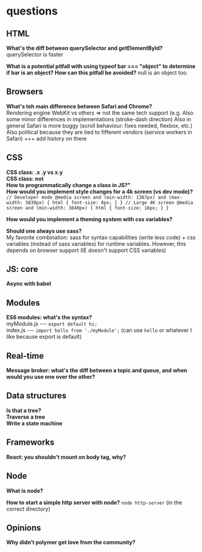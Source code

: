 # questions


## HTML

**What's the diff between querySelector and getElementById?**  
querySelector is faster 

**What is a potential pitfall with using typeof bar === "object" to determine if bar is an object? How can this pitfall be avoided?**
null is an object too.

## Browsers
 
**What's teh main difference between Safari and Chrome?**  
Rendering engine
WebKit vs others => not the same tech support (e.g.
Also some minor differences in implementations (stroke-dash direction) 
Also in general Safari is more buggy (scroll behaviour: fixes needed, flexbox, etc.) 
Also political because they are tied to fifferent vendors (service workers in Safari) 
+++ add history on there

## CSS
 
**CSS class: .x .y vs x.y**  
**CSS class: not**  
**How to programmatically change a class in JS?"**  
**How would you implement style changes for a 4k screen (vs dev mode)?**  
`// Developer mode
@media screen and (min-width: 1367px) and (max-width: 3839px) {
   html {
     font-size: 8px;
   }
}
// Large 4K screen
@media screen and (min-width: 3840px) {
   html {
     font-size: 16px;
   }
}`  

**How would you implement a theming system with css variables?** 

**Should one always use sass?**  
My favorite combination: sass for syntax capabilities (write less code) + css variables (instead of sass variables) for runtime variables. However, this depends on browser support (IE doesn't support CSS variables)

## JS: core

**Async with babel**  

## Modules 

**ES6 modules: what's the syntax?**  
myModule.js --- `export default hi;`   
index.js --- `import hello from './myModule';` (can use `hello` or whatever I like because export is default)


## Real-time

**Message broker: what's the diff between a topic and queue, and when would you use one over the other?**  

## Data structures

**Is that a tree?**  
**Traverse a tree**  
**Write a state machine**

## Frameworks 

**React: you shouldn't mount on body tag, why?**

## Node

**What is node?**

**How to start a simple http server with node?**
`node http-server` (in the correct directory)

## Opinions  

**Why didn’t polymer get love from the community?**

